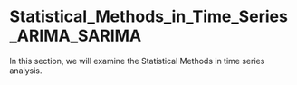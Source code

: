 # Statistical_Methods_in_Time_Series_ARIMA_SARIMA
In this section, we will examine the Statistical Methods in time series analysis.
